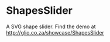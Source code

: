 ShapesSlider
============

A SVG shape slider. Find the demo at http://glio.co.za/showcase/ShapesSlider
